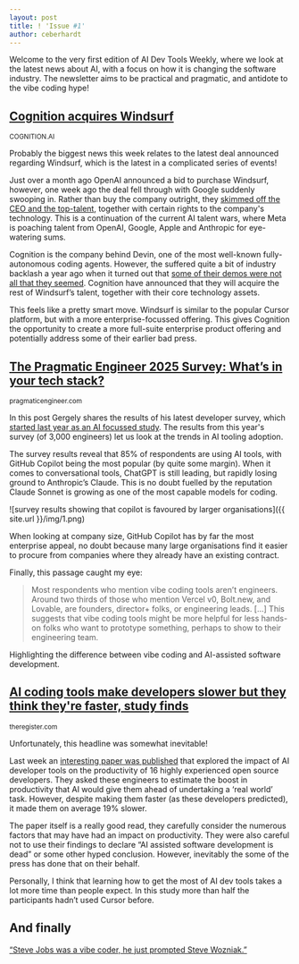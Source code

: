 ```yaml
---
layout: post
title: ! 'Issue #1'
author: ceberhardt
---
```


Welcome to the very first edition of AI Dev Tools Weekly, where we look at the latest news about AI, with a focus on how it is changing the software industry. The newsletter aims to be practical and pragmatic, and antidote to the vibe coding hype! 

## [Cognition acquires Windsurf](https://cognition.ai/blog/windsurf)

<small>COGNITION.AI</small>

Probably the biggest news this week relates to the latest deal announced regarding Windsurf, which is the latest in a complicated series of events! 

Just over a month ago OpenAI announced a bid to purchase Windsurf, however, one week ago the deal fell through with Google suddenly swooping in. Rather than buy the company outright, they [skimmed off the CEO and the top-talent](https://www.theverge.com/openai/705999/google-windsurf-ceo-openai), together with certain rights to the company's technology. This is a continuation of the current AI talent wars, where Meta is poaching talent from OpenAI, Google, Apple and Anthropic for eye-watering sums. 

Cognition is the company behind Devin, one of the most well-known fully-autonomous coding agents. However, the suffered quite a bit of industry backlash a year ago when it turned out that [some of their demos were not all that they seemed](https://www.youtube.com/watch?v=tNmgmwEtoWE). Cognition have announced that they will acquire the rest of Windsurf’s talent, together with their core technology assets.  

This feels like a pretty smart move. Windsurf is similar to the popular Cursor platform, but with a more enterprise-focussed offering. This gives Cognition the opportunity to create a more full-suite enterprise product offering and potentially address some of their earlier bad press. 


## [The Pragmatic Engineer 2025 Survey: What’s in your tech stack?](https://newsletter.pragmaticengineer.com/p/the-pragmatic-engineer-2025-survey)

<small>pragmaticengineer.com</small>

In this post Gergely shares the results of his latest developer survey, which [started last year as an AI focussed study](https://newsletter.pragmaticengineer.com/p/ai-tooling-2024). The results from this year's survey (of 3,000 engineers) let us look at the trends in AI tooling adoption. 

The survey results reveal that 85% of respondents are using AI tools, with GitHub Copilot being the most popular (by quite some margin). When it comes to conversational tools, ChatGPT is still leading, but rapidly losing ground to Anthropic’s Claude. This is no doubt fuelled by the reputation Claude Sonnet is growing as one of the most capable models for coding. 

![survey results showing that copilot is favoured by larger organisations]({{ site.url }}/img/1.png)

When looking at company size, GitHub Copilot has by far the most enterprise appeal, no doubt because many large organisations find it easier to procure from companies where they already have an existing contract. 

Finally, this passage caught my eye: 

> Most respondents who mention vibe coding tools aren’t engineers. Around two thirds of those who mention Vercel v0, Bolt.new, and Lovable, are founders, director+ folks, or engineering leads. [...] This suggests that vibe coding tools might be more helpful for less hands-on folks who want to prototype something, perhaps to show to their engineering team. 

Highlighting the difference between vibe coding and AI-assisted software development. 

## [AI coding tools make developers slower but they think they're faster, study finds](https://www.theregister.com/2025/07/11/ai_code_tools_slow_down) 

<small>theregister.com</small> 

Unfortunately, this headline was somewhat inevitable! 

Last week an [interesting paper was published](https://arxiv.org/abs/2507.09089) that explored the impact of AI developer tools on the productivity of 16 highly experienced open source developers.  They asked these engineers to estimate the boost in productivity that AI would give them ahead of undertaking a ‘real world’ task. However, despite making them faster (as these developers predicted), it made them on average 19% slower. 

The paper itself is a really good read, they carefully consider the numerous factors that may have had an impact on productivity. They were also careful not to use their findings to declare “AI assisted software development is dead” or some other hyped conclusion. However, inevitably the some of the press has done that on their behalf. 

Personally, I think that learning how to get the most of AI dev tools takes a lot more time than people expect. In this study more than half the participants hadn’t used Cursor before.  

## And finally 

[“Steve Jobs was a vibe coder, he just prompted Steve Wozniak.”](https://www.linkedin.com/feed/update/urn:li:activity:7348761610552807424?updateEntityUrn=urn%3Ali%3Afs_updateV2%3A%28urn%3Ali%3Aactivity%3A7348761610552807424%2CFEED_DETAIL%2CEMPTY%2CDEFAULT%2Cfalse%29)